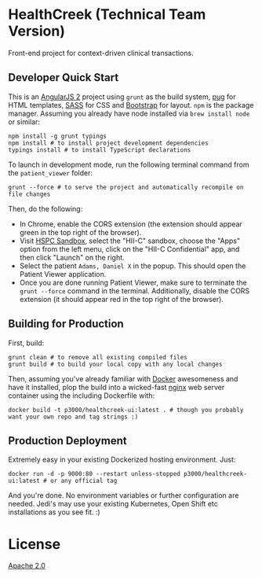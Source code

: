 # HealthCreek (Technical Team Version)

Front-end project for context-driven clinical transactions.

## Developer Quick Start

This is an [AngularJS 2](https://angular.io) project using `grunt` as the build system, [pug](https://pugjs.org/api/getting-started.html) for HTML templates, [SASS](http://sass-lang.com) for CSS and [Bootstrap](http://getbootstrap.com/) for layout. `npm` is the package manager. Assuming you already have node installed via `brew install node` or similar:

	npm install -g grunt typings
	npm install # to install project development dependencies
	typings install # to install TypeScript declarations

To launch in development mode, run the following terminal command from the `patient_viewer` folder:

	grunt --force # to serve the project and automatically recompile on file changes

Then, do the following:
- In Chrome, enable the CORS extension (the extension should appear green in the top right of the browser).
- Visit [HSPC Sandbox](https://sandbox.hspconsortium.org/), select the "HII-C" sandbox, choose the "Apps" option from the left menu, click on the "HII-C Confidential" app, and then click "Launch" on the right.
- Select the patient `Adams, Daniel X` in the popup. This should open the Patient Viewer application.
- Once you are done running Patient Viewer, make sure to terminate the `grunt --force` command in the terminal. Additionally, disable the CORS extension (it should appear red in the top right of the browser).

## Building for Production

First, build:

	grunt clean # to remove all existing compiled files
	grunt build # to build your local copy with any local changes

Then, assuming you've already familiar with [Docker](https://www.docker.com) awesomeness and have it installed, plop the build into a wicked-fast [nginx](http://nginx.org) web server container using the including Dockerfile with:

	docker build -t p3000/healthcreek-ui:latest . # though you probably want your own repo and tag strings :)

## Production Deployment

Extremely easy in your existing Dockerized hosting environment. Just:

	docker run -d -p 9000:80 --restart unless-stopped p3000/healthcreek-ui:latest # or any official tag

And you're done. No environment variables or further configuration are needed. Jedi's may use your existing Kubernetes, Open Shift etc installations as you see fit. :)


# License

[Apache 2.0](https://www.apache.org/licenses/LICENSE-2.0)
